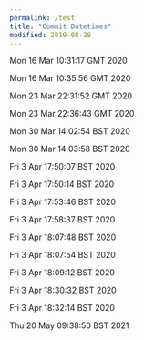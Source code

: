 ```yaml
---
permalink: /test
title: "Commit Datetimes"
modified: 2019-08-28
---
```


Mon 16 Mar 10:31:17 GMT 2020

Mon 16 Mar 10:35:56 GMT 2020

Mon 23 Mar 22:31:52 GMT 2020

Mon 23 Mar 22:36:43 GMT 2020

Mon 30 Mar 14:02:54 BST 2020

Mon 30 Mar 14:03:58 BST 2020

Fri  3 Apr 17:50:07 BST 2020

Fri  3 Apr 17:50:14 BST 2020

Fri  3 Apr 17:53:46 BST 2020

Fri  3 Apr 17:58:37 BST 2020

Fri  3 Apr 18:07:48 BST 2020

Fri  3 Apr 18:07:54 BST 2020

Fri  3 Apr 18:09:12 BST 2020

Fri  3 Apr 18:30:32 BST 2020

Fri  3 Apr 18:32:14 BST 2020

Thu 20 May 09:38:50 BST 2021
